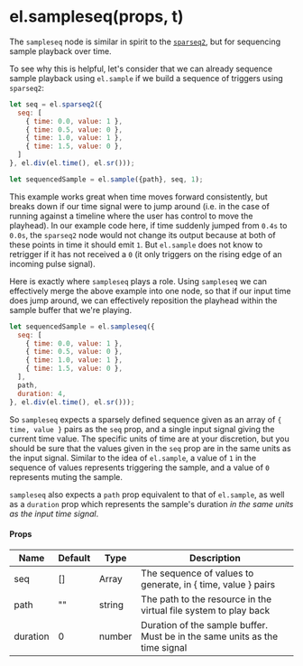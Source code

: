 # el.sampleseq(props, t)

The `sampleseq` node is similar in spirit to the [`sparseq2`](./sparseq2), but for sequencing
sample playback over time.

To see why this is helpful, let's consider that we can already sequence sample playback
using `el.sample` if we build a sequence of triggers using `sparseq2`:

```js
let seq = el.sparseq2({
  seq: [
    { time: 0.0, value: 1 },
    { time: 0.5, value: 0 },
    { time: 1.0, value: 1 },
    { time: 1.5, value: 0 },
  ]
}, el.div(el.time(), el.sr()));

let sequencedSample = el.sample({path}, seq, 1);
```

This example works great when time moves forward consistently, but breaks down if
our time signal were to jump around (i.e. in the case of running against a timeline
where the user has control to move the playhead). In our example code here, if time
suddenly jumped from `0.4s` to `0.0s`, the `sparseq2` node would not change its output
because at both of these points in time it should emit `1`. But `el.sample` does not know
to retrigger if it has not received a `0` (it only triggers on the rising edge of an incoming
pulse signal).

Here is exactly where `sampleseq` plays a role. Using `sampleseq` we can effectively merge
the above example into one node, so that if our input time does jump around, we can effectively
reposition the playhead within the sample buffer that we're playing.

```js
let sequencedSample = el.sampleseq({
  seq: [
    { time: 0.0, value: 1 },
    { time: 0.5, value: 0 },
    { time: 1.0, value: 1 },
    { time: 1.5, value: 0 },
  ],
  path,
  duration: 4,
}, el.div(el.time(), el.sr()));
```

So `sampleseq` expects a sparsely defined sequence given as an array of `{ time,
value }` pairs as the `seq` prop, and a single input signal giving the current
time value. The specific units of time are at your discretion, but you should be
sure that the values given in the `seq` prop are in the same units as the input
signal. Similar to the idea of `el.sample`, a value of `1` in the sequence of values
represents triggering the sample, and a value of `0` represents muting the sample.

`sampleseq` also expects a `path` prop equivalent to that of `el.sample`, as well
as a `duration` prop which represents the sample's duration _in the same units as
the input time signal_.

#### Props

| Name        | Default  | Type                | Description                                                                   |
| ----------- | -------- | ------------------- | ----------------------------------------------------------------------------- |
| seq         | []       | Array               | The sequence of values to generate, in { time, value } pairs                  |
| path        | ""       | string              | The path to the resource in the virtual file system to play back              |
| duration    | 0        | number              | Duration of the sample buffer. Must be in the same units as the time signal   |

